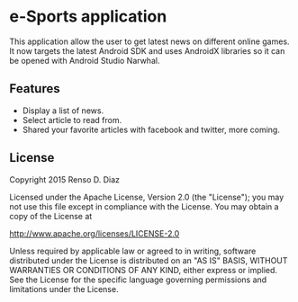 e-Sports application
=====================

This application allow the user to get latest news on different online games. It now targets the latest Android SDK and uses AndroidX libraries so it can be opened with Android Studio Narwhal.

Features
----

 * Display a list of news.
 * Select article to read from.
 * Shared your favorite articles with facebook and twitter, more coming.


License
----

Copyright 2015 Renso D. Diaz

Licensed under the Apache License, Version 2.0 (the "License");
you may not use this file except in compliance with the License.
You may obtain a copy of the License at

http://www.apache.org/licenses/LICENSE-2.0

Unless required by applicable law or agreed to in writing, software
distributed under the License is distributed on an "AS IS" BASIS,
WITHOUT WARRANTIES OR CONDITIONS OF ANY KIND, either express or implied.
See the License for the specific language governing permissions and
limitations under the License.
